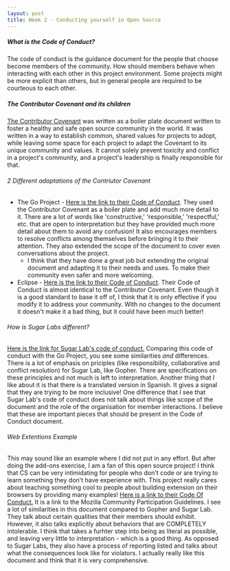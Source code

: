 ```yaml
---
layout: post
title: Week 2 - Conducting yourself in Open Source
---
```


##### What is the Code of Conduct?

The code of conduct is the guidance document for the people that choose become members of the community. How should members behave when interacting with each other in this project environment. Some projects might be more explicit than others, but in general people are required to be courteous to each other.

<!--more-->

##### The Contributor Covenant and its children

[The Contributor Covenant](https://www.contributor-covenant.org/) was written as a boiler plate document written to foster a healthy and safe open source community in the world. It was written in a way to establish common, shared values for projects to adopt, while leaving some space for each project to adapt the Covenant to its unique community and values. It cannot solely prevent toxicity and conflict in a project's community, and a project's leadership is finally responsible for that. 

###### 2 Different adaptations of the Contriutor Covenant
* The Go Project - [Here is the link to their Code of Conduct](https://go.dev/conduct). They used the Contributor Covenant as a boiler plate and add much more detail to it. There are a lot of words like 'constructive,' 'responsible,' 'respectful,' etc. that are open to interpretation but they have provided much more detail about them to avoid any confusion! It also encourages members to resolve conflicts among themselves before bringing it to their attention. They also extended the scope of the document to cover even conversations about the project.
  * I think that they have done a great job but extending the original document and adapting it to their needs and uses. To make their community even safer and more welcoming. 
* Eclipse - [Here is the link to their Code of Conduct](https://www.eclipse.org/org/documents/Community_Code_of_Conduct.php). Their Code of Conduct is almost identical to the Contributor Covenant. Even though it is a good standard to base it off of, I think that it is only effective if you modify it to address your community. With no changes to the document it doesn't make it a bad thing, but it could have been much better!


###### How is Sugar Labs different?
[Here is the link for Sugar Lab's code of conduct.](https://wiki.sugarlabs.org/go/Sugar_Labs/Legal/Code_of_Conduct) Comparing this code of conduct with the Go Project, you see some similarities *and* differences. There is a lot of emphasis on priciples (like responsibility, collaborative and conflict resolution) for Sugar Lab, like Gopher. There are specifications on these principles and not much is left to interpretation. Another thing that I like about it is that there is a translated version in Spanish. It gives a signal that they are trying to be more inclusive!
One difference that I see that Sugar Lab's code of conduct does not talk about things like scope of the document and the role of the organisation for member interactions. I believe that these are important pieces that should be present in the Code of Conduct document. 


###### Web Extentions Example
This may sound like an example where I did not put in any effort. But after doing the add-ons exercise, I am a fan of this open source project! I think that CS can be very intimidating for people who don't code or are trying to learn something they don't have experience with. This project really cares about teaching something cool to people about building extension on their browsers by providing many examples! [Here is a link to their Code Of Conduct.](https://github.com/mdn/webextensions-examples/blob/master/CODE_OF_CONDUCT.md) It is a link to the Mozilla Community Participation Guidelines. I see a lot of similarities in this document compared to Gopher and Sugar Lab. They talk about certain qualities that their members should exhibit. However, it also talks explicitly about behaviors that are COMPLETELY intolerable. I think that takes a furhter step into being as literal as possible, and leaving very little to interpretation - which is a good thing. 
As opposed to Sugar Labs, they also have a process of reporting listed and talks about what the consequences look like for violators. I actually really like this document and think that it is very comprehensive. 



